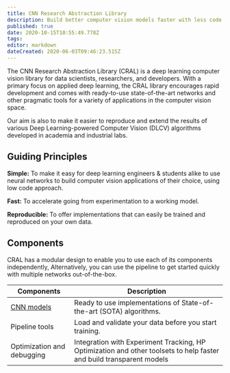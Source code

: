 ```yaml
---
title: CNN Research Abstraction Library
description: Build better computer vision models faster with less code.
published: true
date: 2020-10-15T10:55:49.778Z
tags: 
editor: markdown
dateCreated: 2020-06-03T09:46:23.515Z
---
```


The CNN Research Abstraction Library (CRAL) is a deep learning computer vision library for data scientists, researchers, and developers. With a primary focus on applied deep learning, the CRAL library encourages rapid development and comes with ready-to-use state-of-the-art networks and other pragmatic tools for a variety of applications in the computer vision space.

Our aim is also to make it easier to reproduce and extend the results of various Deep Learning-powered Computer Vision (DLCV) algorithms developed in academia and industrial labs.

## Guiding Principles

**Simple:** To make it easy for deep learning engineers & students alike to use neural networks to build computer vision applications of their choice, using low code approach.

**Fast:** To accelerate going from experimentation to a working model.

**Reproducible:** To offer implementations that can easily be trained and reproduced on your own data.

## Components

CRAL has a modular design to enable you to use each of its components independently, Alternatively, you can use the pipeline to get started quickly with multiple networks out-of-the-box.

| Components | Description |
|---|---|
| [CNN models](/api/models) | Ready to use implementations of State-of-the-art (SOTA) algorithms. |
| Pipeline tools | Load and validate your data before you start training. |
| Optimization and debugging | Integration with Experiment Tracking, HP Optimization and other toolsets to help faster and build transparent models |
